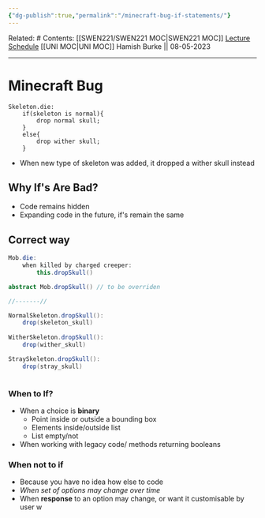 ```yaml
---
{"dg-publish":true,"permalink":"/minecraft-bug-if-statements/"}
---
```



Related: #
Contents: [[SWEN221/SWEN221 MOC\|SWEN221 MOC]]
[Lecture Schedule](https://ecs.wgtn.ac.nz/Courses/SWEN221_2023T1/LectureSchedule)
[[UNI MOC\|UNI MOC]]
Hamish Burke || 08-05-2023
***

# Minecraft Bug

```
Skeleton.die:
	if(skeleton is normal){
		drop normal skull;
	}
	else{
		drop wither skull;
	}
```

- When new type of skeleton was added, it dropped a wither skull instead

## Why If's Are Bad?

- Code remains hidden
- Expanding code in the future, if's remain the same

## Correct way

```java
Mob.die:
	when killed by charged creeper:
		this.dropSkull()

abstract Mob.dropSkull() // to be overriden

//-------//

NormalSkeleton.dropSkull():
	drop(skeleton_skull)
	
WitherSkeleton.dropSkull():
	drop(wither_skull)

StraySkeleton.dropSkull():
	drop(stray_skull)



```

### When to If?

- When a choice is **binary**
	- Point inside or outside a bounding box
	- Elements inside/outside list
	- List empty/not
- When working with legacy code/ methods returning booleans

### When **not** to if

- Because you have no idea how else to code
- *When set of options may change over time*
- When **response** to an option may change, or want it customisable by user
w